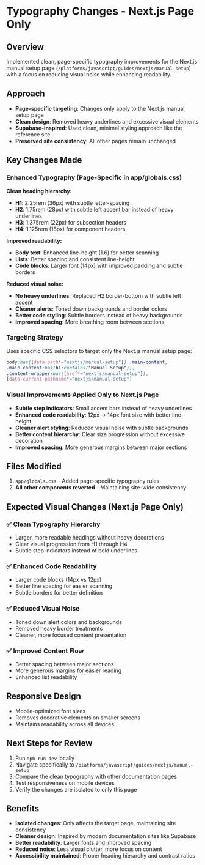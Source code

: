 # Typography Changes - Next.js Page Only

## Overview
Implemented clean, page-specific typography improvements for the Next.js manual setup page (`/platforms/javascript/guides/nextjs/manual-setup`) with a focus on reducing visual noise while enhancing readability.

## Approach
- **Page-specific targeting**: Changes only apply to the Next.js manual setup page
- **Clean design**: Removed heavy underlines and excessive visual elements
- **Supabase-inspired**: Used clean, minimal styling approach like the reference site
- **Preserved site consistency**: All other pages remain unchanged

## Key Changes Made

### Enhanced Typography (Page-Specific in app/globals.css)
**Clean heading hierarchy:**
- **H1**: 2.25rem (36px) with subtle letter-spacing
- **H2**: 1.75rem (28px) with subtle left accent bar instead of heavy underlines
- **H3**: 1.375rem (22px) for subsection headers
- **H4**: 1.125rem (18px) for component headers

**Improved readability:**
- **Body text**: Enhanced line-height (1.6) for better scanning
- **Lists**: Better spacing and consistent line-height
- **Code blocks**: Larger font (14px) with improved padding and subtle borders

**Reduced visual noise:**
- **No heavy underlines**: Replaced H2 border-bottom with subtle left accent
- **Cleaner alerts**: Toned down backgrounds and border colors
- **Better code styling**: Subtle borders instead of heavy backgrounds
- **Improved spacing**: More breathing room between sections

### Targeting Strategy
Uses specific CSS selectors to target only the Next.js manual setup page:
```css
body:has([data-path*="nextjs/manual-setup"]) .main-content,
.main-content:has(h1:contains("Manual Setup")),
.content-wrapper:has([href*="nextjs/manual-setup"]),
[data-current-pathname*="nextjs/manual-setup"]
```

### Visual Improvements Applied Only to Next.js Page
- **Subtle step indicators**: Small accent bars instead of heavy underlines
- **Enhanced code readability**: 12px → 14px font size with better line-height
- **Cleaner alert styling**: Reduced visual noise with subtle backgrounds
- **Better content hierarchy**: Clear size progression without excessive decoration
- **Improved spacing**: More generous margins between major sections

## Files Modified
1. `app/globals.css` - Added page-specific typography rules
2. **All other components reverted** - Maintaining site-wide consistency

## Expected Visual Changes (Next.js Page Only)
### ✅ Clean Typography Hierarchy
- Larger, more readable headings without heavy decorations
- Clear visual progression from H1 through H4
- Subtle step indicators instead of bold underlines

### ✅ Enhanced Code Readability
- Larger code blocks (14px vs 12px)
- Better line spacing for easier scanning
- Subtle borders for better definition

### ✅ Reduced Visual Noise
- Toned down alert colors and backgrounds
- Removed heavy border treatments
- Cleaner, more focused content presentation

### ✅ Improved Content Flow
- Better spacing between major sections
- More generous margins for easier reading
- Enhanced list readability

## Responsive Design
- Mobile-optimized font sizes
- Removes decorative elements on smaller screens
- Maintains readability across all devices

## Next Steps for Review
1. Run `npm run dev` locally
2. Navigate specifically to `/platforms/javascript/guides/nextjs/manual-setup`
3. Compare the clean typography with other documentation pages
4. Test responsiveness on mobile devices
5. Verify the changes are isolated to only this page

## Benefits
- **Isolated changes**: Only affects the target page, maintaining site consistency
- **Cleaner design**: Inspired by modern documentation sites like Supabase
- **Better readability**: Larger fonts and improved spacing
- **Reduced noise**: Less visual clutter, more focus on content
- **Accessibility maintained**: Proper heading hierarchy and contrast ratios